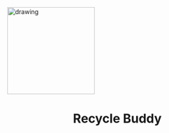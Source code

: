 <img align='center' src="https://imgur.com/4ElDbQl.png" alt="drawing" width="200"/>
<h1 align='center'>Recycle Buddy</h1>
